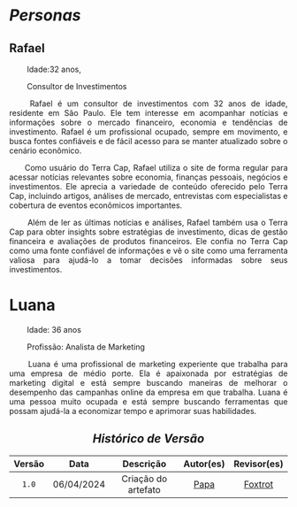 # <a>*Personas*</a>

## Rafael

<p align="justify">&emsp;&emsp; Idade:32 anos,  </p>

<p align="justify">&emsp;&emsp; Consultor de Investimentos</p>
<p align="justify">&emsp;&emsp; Rafael é um consultor de investimentos com 32 anos de idade, residente em São Paulo. Ele tem interesse em acompanhar notícias e informações sobre o mercado financeiro, economia e tendências de investimento. Rafael é um profissional ocupado, sempre em movimento, e busca fontes confiáveis e de fácil acesso para se manter atualizado sobre o cenário econômico.</p>
<p align="justify">&emsp;&emsp;Como usuário do Terra Cap, Rafael utiliza o site de forma regular para acessar notícias relevantes sobre economia, finanças pessoais, negócios e investimentos. Ele aprecia a variedade de conteúdo oferecido pelo Terra Cap, incluindo artigos, análises de mercado, entrevistas com especialistas e cobertura de eventos econômicos importantes. </p>
<p align="justify">&emsp;&emsp; Além de ler as últimas notícias e análises, Rafael também usa o Terra Cap para obter insights sobre estratégias de investimento, dicas de gestão financeira e avaliações de produtos financeiros. Ele confia no Terra Cap como uma fonte confiável de informações e vê o site como uma ferramenta valiosa para ajudá-lo a tomar decisões informadas sobre seus investimentos.</p>

# Luana

<p align="justify">&emsp;&emsp; Idade: 36 anos</p>
<p align="justify">&emsp;&emsp; Profissão: Analista de Marketing</p>
<p align="justify">&emsp;&emsp; Luana é uma profissional de marketing experiente que trabalha para uma empresa de médio porte. Ela é apaixonada por estratégias de marketing digital e está sempre buscando maneiras de melhorar o desempenho das campanhas online da empresa em que trabalha. Luana é uma pessoa muito ocupada e está sempre buscando ferramentas que possam ajudá-la a economizar tempo e aprimorar suas habilidades.</p>

<center>

## <a>*Histórico de Versão*</a>

| Versão |    Data    |      Descrição      |            Autor(es)            |              Revisor(es)              |
| :----: | :--------: | :-----------------: | :-----------------------------: | :-----------------------------------: |
| `1.0`  | 06/04/2024 | Criação do artefato | [Papa](../../Subgrupos/Papa.md) | [Foxtrot](../../Subgrupos/Foxtrot.md) |
</center>